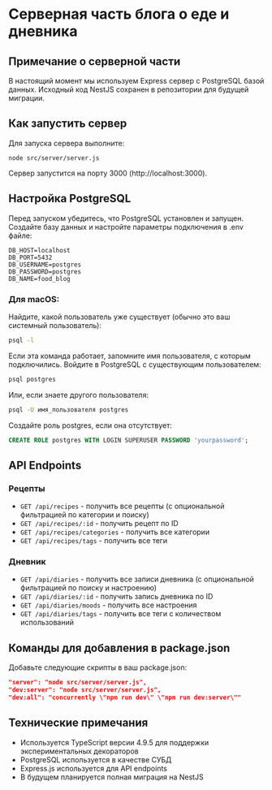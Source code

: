 
# Серверная часть блога о еде и дневника

## Примечание о серверной части
В настоящий момент мы используем Express сервер с PostgreSQL базой данных. Исходный код NestJS сохранен в репозитории для будущей миграции.

## Как запустить сервер
Для запуска сервера выполните:
```
node src/server/server.js
```

Сервер запустится на порту 3000 (http://localhost:3000).

## Настройка PostgreSQL

Перед запуском убедитесь, что PostgreSQL установлен и запущен. Создайте базу данных и настройте параметры подключения в .env файле:

```
DB_HOST=localhost
DB_PORT=5432
DB_USERNAME=postgres
DB_PASSWORD=postgres
DB_NAME=food_blog
```

### Для macOS:

Найдите, какой пользователь уже существует (обычно это ваш системный пользователь):
```bash
psql -l
```

Если эта команда работает, запомните имя пользователя, с которым подключились.
Войдите в PostgreSQL с существующим пользователем:
```bash
psql postgres
```

Или, если знаете другого пользователя:
```bash
psql -U имя_пользователя postgres
```

Создайте роль postgres, если она отсутствует:
```sql
CREATE ROLE postgres WITH LOGIN SUPERUSER PASSWORD 'yourpassword';
```

## API Endpoints

### Рецепты
- `GET /api/recipes` - получить все рецепты (с опциональной фильтрацией по категории и поиску)
- `GET /api/recipes/:id` - получить рецепт по ID
- `GET /api/recipes/categories` - получить все категории
- `GET /api/recipes/tags` - получить все теги

### Дневник
- `GET /api/diaries` - получить все записи дневника (с опциональной фильтрацией по поиску и настроению)
- `GET /api/diaries/:id` - получить запись дневника по ID
- `GET /api/diaries/moods` - получить все настроения
- `GET /api/diaries/tags` - получить все теги с количеством использований

## Команды для добавления в package.json
Добавьте следующие скрипты в ваш package.json:
```json
"server": "node src/server/server.js",
"dev:server": "node src/server/server.js",
"dev:all": "concurrently \"npm run dev\" \"npm run dev:server\""
```

## Технические примечания
- Используется TypeScript версии 4.9.5 для поддержки экспериментальных декораторов
- PostgreSQL используется в качестве СУБД
- Express.js используется для API endpoints
- В будущем планируется полная миграция на NestJS
